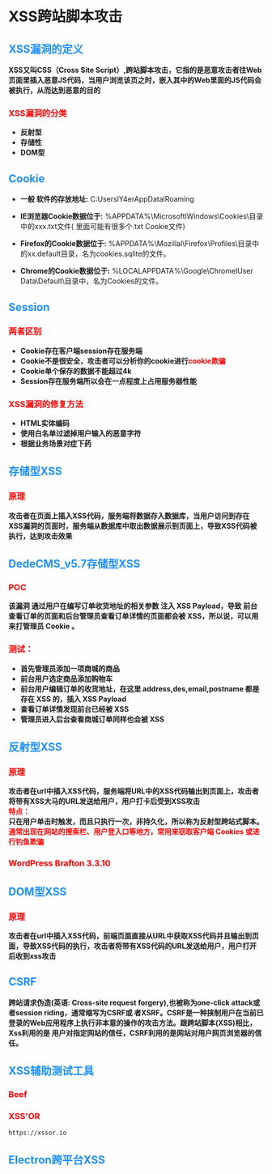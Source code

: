 # XSS跨站脚本攻击
## <font color = #1E90FF>XSS漏洞的定义</font>
__XSS又叫CSS（Cross Site Script）,跨站脚本攻击，它指的是恶意攻击者往Web页面里插入恶意JS代码，当用户浏览该页之时，嵌入其中的Web里面的JS代码会被执行，从而达到恶意的目的__

### <font color = #FF0000>XSS漏洞的分类</font>
- **反射型**
- **存储性**
- **DOM型**

## <font color = #1E90FF>Cookie</font>
- <b>一般 软件的存放地址:</b>
        C:UserslY4erAppDatalRoaming

- <b>IE浏览器Cookie数据位于:</b>
        %APPDATA%\MicrosoftlWindows\Cookies\目录中的xxx.txt文件( 里面可能有很多个.txt Cookie文件)

- <b>Firefox的Cookie数据位于:</b>
        %APPDATA%\Mozillal\Firefox\Profiles\目录中的xx.default目录，名为cookies.sqlite的文件。

- <b>Chrome的Cookie数据位于:</b> 
        %LOCALAPPDATA%\Google\ChromelUser Data\Default\目录中，名为Cookies的文件。

## <font color = #1E90FF>Session</font>
### <font color = #FF0000>两者区别</font>
- <b>Cookie存在客户端session存在服务端</b>
- <b>Cookie不是很安全，攻击者可以分析你的cookie进行<font color = #FF0000>cookie欺骗</font></b>
- <b>Cookie单个保存的数据不能超过4k</b>
- <b>Session存在服务端所以会在一点程度上占用服务器性能</b>



### <font color = #FF0000>XSS漏洞的修复方法</font>
- **HTML实体编码**
- **使用白名单过滤掉用户输入的恶意字符**
- **根据业务场景对症下药**

## <font color = #1E90FF>存储型XSS</font>
### <font color = #FF0000>原理</font>
__攻击者在页面上插入XSS代码，服务端将数据存入数据库，当用户访问到存在XSS漏洞的页面时，服务端从数据库中取出数据展示到页面上，导致XSS代码被执行，达到攻击效果__

## <font color = #1E90FF>DedeCMS_v5.7存储型XSS</font>
### <font color = #FF0000>POC</font>
**该漏洞 通过用户在编写订单收货地址的相关参数 注入 XSS Payload，导致 前台查看订单的页面和后台管理员查看订单详情的页面都会被 XSS，所以说，可以用来打管理员 Cookie 。**

### <font color = #FF0000>测试：</font>

- **首先管理员添加一项商城的商品**
- **前台用户选定商品添加购物车**
- **前台用户编辑订单的收货地址，在这里 address,des,email,postname 都是存在 XSS 的，插入 XSS Payload**
- **查看订单详情发现前台已经被 XSS**
- **管理员进入后台查看商城订单同样也会被 XSS**

## <font color = #1E90FF>反射型XSS</font>
### <font color = #FF0000>原理</font>
__攻击者在url中插入XSS代码，服务端将URL中的XSS代码输出到页面上，攻击者将带有XSS大马的URL发送给用户，用户打卡后受到XSS攻击<BR><font color = #FF0000>特点：</font><BR>只在用户单击时触发，而且只执行一次，非持久化，所以称为反射型跨站式脚本。<BR><font color = #FF0000>通常出现在网站的搜索栏、用户登入口等地方，常用来窃取客户端 Cookies 或进行钓鱼欺骗</font>__


### <font color = #FF0000>WordPress Brafton 3.3.10</font>


## <font color = #1E90FF>DOM型XSS</font>
### <font color = #FF0000>原理</font>
__攻击者在url中插入XSS代码，前端页面直接从URL中获取XSS代码并且输出到页面，导致XSS代码的执行，攻击者将带有XSS代码的URL发送给用户，用户打开后收到xss攻击__


## <font color = #1E90FF>CSRF</font>
<B>跨站请求伪造(英语: Cross-site request forgery),也被称为one-click attack或者session riding，通常缩写为CSRF或
者XSRF。CSRF是一种挟制用户在当前已登录的Web应用程序上执行非本意的操作的攻击方法。跟跨站脚本(XSS)相比，Xss利用的是
用户对指定网站的信任，CSRF利用的是网站对用户网页浏览器的信任。</B>

## <font color = #1E90FF>XSS辅助测试工具</font>
### <font color = #FF0000>Beef</font>
### <font color = #FF0000>XSS'OR</font>
```
https://xssor.io

```

## <font color = #1E90FF>Electron跨平台XSS</font>
